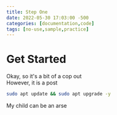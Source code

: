 ```yaml
---
title: Step One
date: 2022-05-30 17:03:00 -500
categories: [documentation,code]
tags: [no-use,sample,practice]
---
```


# Get Started

Okay, so it's a bit of a cop out  
However, it is a post

```bash
sudo apt update && sudo apt upgrade -y
```  

My child can be an arse  
